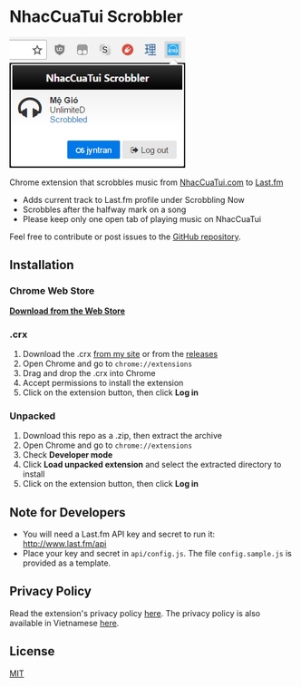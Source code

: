 # NhacCuaTui Scrobbler

![NhacCuaTui Scrobbler screenshot](screenshot.png)

Chrome extension that scrobbles music from [NhacCuaTui.com](http://www.nhaccuatui.com) to [Last.fm](http://www.last.fm)
- Adds current track to Last.fm profile under Scrobbling Now 
- Scrobbles after the halfway mark on a song
- Please keep only one open tab of playing music on NhacCuaTui

Feel free to contribute or post issues to the [GitHub repository](https://github.com/jyntran/nhaccuatui-scrobbler).

## Installation

### Chrome Web Store

**[Download from the Web Store](https://chrome.google.com/webstore/detail/nhaccuatui-scrobbler/obonbmgpnanbghpehmjooibelkiajofd)**

### .crx

1. Download the .crx [from my site](http://jyntran.ca/chrome/nhaccuatui-scrobbler.crx) or from the [releases](https://github.com/jyntran/nhaccuatui-scrobbler/releases)
2. Open Chrome and go to `chrome://extensions`
3. Drag and drop the .crx into Chrome
4. Accept permissions to install the extension
5. Click on the extension button, then click **Log in**

### Unpacked

1. Download this repo as a .zip, then extract the archive
2. Open Chrome and go to `chrome://extensions`
3. Check **Developer mode**
4. Click **Load unpacked extension** and select the extracted directory to install
5. Click on the extension button, then click **Log in**

## Note for Developers

- You will need a Last.fm API key and secret to run it: http://www.last.fm/api
- Place your key and secret in `api/config.js`. The file `config.sample.js` is provided as a template.

## Privacy Policy

Read the extension's privacy policy [here](privacy.md).
The privacy policy is also available in Vietnamese [here](privacy-vn.md).

## License

[MIT](license.txt)
